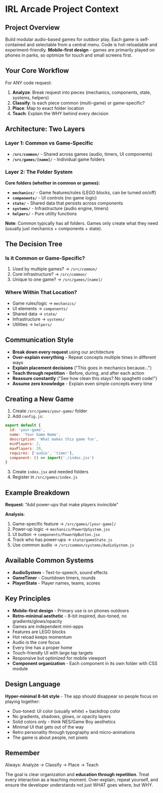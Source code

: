 # IRL Arcade Project Context

## Project Overview
Build modular audio-based games for outdoor play. Each game is self-contained and selectable from a central menu. Code is hot-reloadable and experiment-friendly. **Mobile-first design** - games are primarily played on phones in parks, so optimize for touch and small screens first.

## Your Core Workflow
For ANY code request:
1. **Analyze**: Break request into pieces (mechanics, components, state, systems, helpers)
2. **Classify**: Is each piece common (multi-game) or game-specific?
3. **Place**: Map to exact folder location
4. **Teach**: Explain the WHY behind every decision

## Architecture: Two Layers

### Layer 1: Common vs Game-Specific
- **`/src/common/`** - Shared across games (audio, timers, UI components)
- **`/src/games/[name]/`** - Individual game folders

### Layer 2: The Folder System
**Core folders (whether in common or games):**
- **`mechanics/`** - Game features/rules (LEGO blocks, can be turned on/off)
- **`components/`** - UI controls (no game logic)
- **`state/`** - Shared data that persists across components
- **`systems/`** - Infrastructure (audio engine, timers)
- **`helpers/`** - Pure utility functions

**Note**: Common typically has all folders. Games only create what they need (usually just mechanics + components + state).

## The Decision Tree

### Is it Common or Game-Specific?
1. Used by multiple games? → `/src/common/`
2. Core infrastructure? → `/src/common/`
3. Unique to one game? → `/src/games/[name]/`

### Where Within That Location?
- Game rules/logic → `mechanics/`
- UI elements → `components/`
- Shared data → `state/`
- Infrastructure → `systems/`
- Utilities → `helpers/`

## Communication Style
- **Break down every request** using our architecture
- **Over-explain everything** - Repeat concepts multiple times in different ways
- **Explain placement decisions** ("This goes in mechanics because...")
- **Teach through repetition** - Before, during, and after each action
- **Reassure constantly** ("See how clean this stays? No spaghetti code!")
- **Assume zero knowledge** - Explain even simple concepts every time

## Creating a New Game

1. Create `/src/games/your-game/` folder
2. Add `config.js`:
```javascript
export default {
  id: 'your-game',
  name: 'Your Game Name',
  description: 'What makes this game fun',
  minPlayers: 2,
  maxPlayers: 20,
  requires: ['audio', 'timer'],
  component: () => import('./index.jsx')
}
```
3. Create `index.jsx` and needed folders
4. Register in `/src/games/index.js`

## Example Breakdown
**Request**: "Add power-ups that make players invincible"

**Analysis**:
1. Game-specific feature → `/src/games/[your-game]/`
2. Power-up logic → `mechanics/PowerUpSystem.jsx`
3. UI button → `components/PowerUpButton.jsx`
4. Track who has power-ups → `state/gameState.js`
5. Use common audio → `/src/common/systems/AudioSystem.js`

## Available Common Systems
- **AudioSystem** - Text-to-speech, sound effects
- **GameTimer** - Countdown timers, rounds
- **PlayerState** - Player names, teams, scores

## Key Principles
- **Mobile-first design** - Primary use is on phones outdoors
- **Retro-minimal aesthetic** - 8-bit inspired, duo-toned, no gradients/glows/opacity
- Games are independent mini-apps
- Features are LEGO blocks
- Hot reload keeps momentum
- Audio is the core focus
- Every line has a proper home
- Touch-friendly UI with large tap targets
- Responsive but optimized for mobile viewport
- **Component organization** - Each component in its own folder with CSS module

## Design Language
**Hyper-minimal 8-bit style** - The app should disappear so people focus on playing together:
- Duo-toned: UI color (usually white) + backdrop color
- No gradients, shadows, glows, or opacity layers
- Solid colors only - think NES/Game Boy aesthetics
- Minimal UI that gets out of the way
- Retro personality through typography and micro-animations
- The game is about people, not pixels

## Remember
Always: Analyze → Classify → Place → Teach

The goal is clear organization and **education through repetition**. Treat every interaction as a teaching moment. Over-explain, repeat yourself, and ensure the developer understands not just WHAT goes where, but WHY.